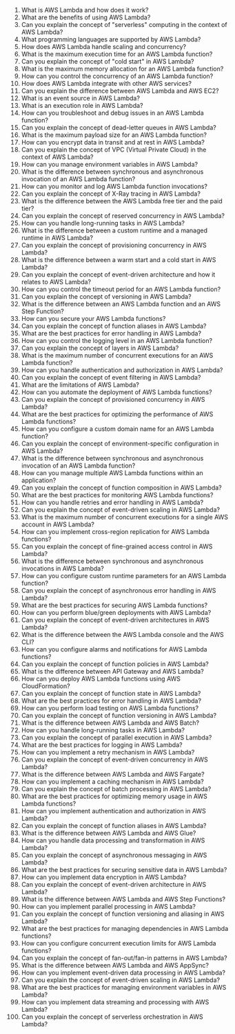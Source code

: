 

1. What is AWS Lambda and how does it work?
2. What are the benefits of using AWS Lambda?
3. Can you explain the concept of "serverless" computing in the context of AWS Lambda?
4. What programming languages are supported by AWS Lambda?
5. How does AWS Lambda handle scaling and concurrency?
6. What is the maximum execution time for an AWS Lambda function?
7. Can you explain the concept of "cold start" in AWS Lambda?
8. What is the maximum memory allocation for an AWS Lambda function?
9. How can you control the concurrency of an AWS Lambda function?
10. How does AWS Lambda integrate with other AWS services?
11. Can you explain the difference between AWS Lambda and AWS EC2?
12. What is an event source in AWS Lambda?
13. What is an execution role in AWS Lambda?
14. How can you troubleshoot and debug issues in an AWS Lambda function?
15. Can you explain the concept of dead-letter queues in AWS Lambda?
16. What is the maximum payload size for an AWS Lambda function?
17. How can you encrypt data in transit and at rest in AWS Lambda?
18. Can you explain the concept of VPC (Virtual Private Cloud) in the context of AWS Lambda?
19. How can you manage environment variables in AWS Lambda?
20. What is the difference between synchronous and asynchronous invocation of an AWS Lambda function?
21. How can you monitor and log AWS Lambda function invocations?
22. Can you explain the concept of X-Ray tracing in AWS Lambda?
23. What is the difference between the AWS Lambda free tier and the paid tier?
24. Can you explain the concept of reserved concurrency in AWS Lambda?
25. How can you handle long-running tasks in AWS Lambda?
26. What is the difference between a custom runtime and a managed runtime in AWS Lambda?
27. Can you explain the concept of provisioning concurrency in AWS Lambda?
28. What is the difference between a warm start and a cold start in AWS Lambda?
29. Can you explain the concept of event-driven architecture and how it relates to AWS Lambda?
30. How can you control the timeout period for an AWS Lambda function?
31. Can you explain the concept of versioning in AWS Lambda?
32. What is the difference between an AWS Lambda function and an AWS Step Function?
33. How can you secure your AWS Lambda functions?
34. Can you explain the concept of function aliases in AWS Lambda?
35. What are the best practices for error handling in AWS Lambda?
36. How can you control the logging level in an AWS Lambda function?
37. Can you explain the concept of layers in AWS Lambda?
38. What is the maximum number of concurrent executions for an AWS Lambda function?
39. How can you handle authentication and authorization in AWS Lambda?
40. Can you explain the concept of event filtering in AWS Lambda?
41. What are the limitations of AWS Lambda?
42. How can you automate the deployment of AWS Lambda functions?
43. Can you explain the concept of provisioned concurrency in AWS Lambda?
44. What are the best practices for optimizing the performance of AWS Lambda functions?
45. How can you configure a custom domain name for an AWS Lambda function?
46. Can you explain the concept of environment-specific configuration in AWS Lambda?
47. What is the difference between synchronous and asynchronous invocation of an AWS Lambda function?
48. How can you manage multiple AWS Lambda functions within an application?
49. Can you explain the concept of function composition in AWS Lambda?
50. What are the best practices for monitoring AWS Lambda functions?
51. How can you handle retries and error handling in AWS Lambda?
52. Can you explain the concept of event-driven scaling in AWS Lambda?
53. What is the maximum number of concurrent executions for a single AWS account in AWS Lambda?
54. How can you implement cross-region replication for AWS Lambda functions?
55. Can you explain the concept of fine-grained access control in AWS Lambda?
56. What is the difference between synchronous and asynchronous invocations in AWS Lambda?
57. How can you configure custom runtime parameters for an AWS Lambda function?
58. Can you explain the concept of asynchronous error handling in AWS Lambda?
59. What are the best practices for securing AWS Lambda functions?
60. How can you perform blue/green deployments with AWS Lambda?
61. Can you explain the concept of event-driven architectures in AWS Lambda?
62. What is the difference between the AWS Lambda console and the AWS CLI?
63. How can you configure alarms and notifications for AWS Lambda functions?
64. Can you explain the concept of function policies in AWS Lambda?
65. What is the difference between API Gateway and AWS Lambda?
66. How can you deploy AWS Lambda functions using AWS CloudFormation?
67. Can you explain the concept of function state in AWS Lambda?
68. What are the best practices for error handling in AWS Lambda?
69. How can you perform load testing on AWS Lambda functions?
70. Can you explain the concept of function versioning in AWS Lambda?
71. What is the difference between AWS Lambda and AWS Batch?
72. How can you handle long-running tasks in AWS Lambda?
73. Can you explain the concept of parallel execution in AWS Lambda?
74. What are the best practices for logging in AWS Lambda?
75. How can you implement a retry mechanism in AWS Lambda?
76. Can you explain the concept of event-driven concurrency in AWS Lambda?
77. What is the difference between AWS Lambda and AWS Fargate?
78. How can you implement a caching mechanism in AWS Lambda?
79. Can you explain the concept of batch processing in AWS Lambda?
80. What are the best practices for optimizing memory usage in AWS Lambda functions?
81. How can you implement authentication and authorization in AWS Lambda?
82. Can you explain the concept of function aliases in AWS Lambda?
83. What is the difference between AWS Lambda and AWS Glue?
84. How can you handle data processing and transformation in AWS Lambda?
85. Can you explain the concept of asynchronous messaging in AWS Lambda?
86. What are the best practices for securing sensitive data in AWS Lambda?
87. How can you implement data encryption in AWS Lambda?
88. Can you explain the concept of event-driven architecture in AWS Lambda?
89. What is the difference between AWS Lambda and AWS Step Functions?
90. How can you implement parallel processing in AWS Lambda?
91. Can you explain the concept of function versioning and aliasing in AWS Lambda?
92. What are the best practices for managing dependencies in AWS Lambda functions?
93. How can you configure concurrent execution limits for AWS Lambda functions?
94. Can you explain the concept of fan-out/fan-in patterns in AWS Lambda?
95. What is the difference between AWS Lambda and AWS AppSync?
96. How can you implement event-driven data processing in AWS Lambda?
97. Can you explain the concept of event-driven scaling in AWS Lambda?
98. What are the best practices for managing environment variables in AWS Lambda?
99. How can you implement data streaming and processing with AWS Lambda?
100. Can you explain the concept of serverless orchestration in AWS Lambda?

